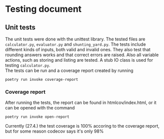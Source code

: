 # Testing document

## Unit tests

The unit tests were done with the unittest library. The tested files are `calculator.py`, `evaluator.py` and `shunting_yard.py`. The tests include different kinds of inputs, both valid and invalid ones. They also test that rounding answers works and that correct errors are raised. Also all variable actions, such as storing and listing are tested. A stub IO class is used for testing `calculator.py`.  
The tests can be run and a coverage report created by running

`poetry run invoke coverage-report`

### Coverage report

After running the tests, the report can be found in htmlcov/index.html, or it can be opened with the command

`poetry run invoke open-report`

Currently (27.4.) the test coverage is 100% accoring to the coverage report, but for some reason codecov says it's only 98%
